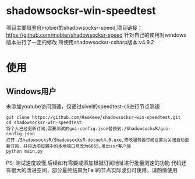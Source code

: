 
# shadowsocksr-win-speedtest
项目主要借鉴自mobier的shadowsocksr-speed,项目链接：https://github.com/mobier/shadowsocksr-speed
针对自己的使用对windows版本进行了一定的修改
所使用shadowsocksr-csharp版本:v4.9.2

# 使用
## Windows用户
未添加youtube访问测速，仅通过sivel的speedtest-cli进行节点测速

```
git clone https://github.com/HaoKeee/shadowsocksr-win-speedtest.git
cd shadowsocksr-win-speedtest
将个人已经更新订阅,需要测试的gui-config.json替换到./ShadowsocksR/gui-config.json
打开./ShadowsocksR/ShadowsocksR-dotnet4.0.exe,修改服务器订阅设置为关闭自动更新订阅，并将选项设置中的本地端口修改为6665,推出ssr客户端
python main.py
```

PS:
测试速度较慢,后续如有需要或添加根据订阅地址进行批量测速的功能
代码还有很大的改进空间，部分最终结果为Fail的节点实际或仍可使用，请酌情使用
